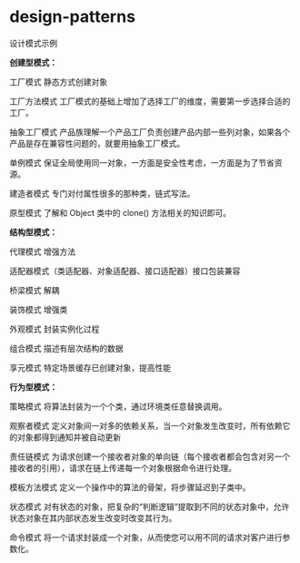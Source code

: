 # design-patterns
设计模式示例

**创建型模式：**

工厂模式  静态方式创建对象

工厂方法模式  工厂模式的基础上增加了选择工厂的维度，需要第一步选择合适的工厂。

抽象工厂模式  产品族理解一个产品工厂负责创建产品内部一些列对象，如果各个产品是存在兼容性问题的，就要用抽象工厂模式。

单例模式     保证全局使用同一对象，一方面是安全性考虑，一方面是为了节省资源。

建造者模式   专门对付属性很多的那种类，链式写法。

原型模式    了解和 Object 类中的 clone() 方法相关的知识即可。


**结构型模式：**


代理模式  增强方法

适配器模式（类适配器、对象适配器、接口适配器）接口包装兼容

桥梁模式  解耦

装饰模式  增强类

外观模式  封装实例化过程

组合模式  描述有层次结构的数据

享元模式  特定场景缓存已创建对象，提高性能


**行为型模式：**


策略模式      将算法封装为一个个类，通过环境类任意替换调用。

观察者模式    定义对象间一对多的依赖关系，当一个对象发生改变时，所有依赖它的对象都得到通知并被自动更新

责任链模式    为请求创建一个接收者对象的单向链（每个接收者都会包含对另一个接收者的引用），请求在链上传递每一个对象根据命令进行处理。

模板方法模式  定义一个操作中的算法的骨架，将步骤延迟到子类中。

状态模式     对有状态的对象，把复杂的“判断逻辑”提取到不同的状态对象中，允许状态对象在其内部状态发生改变时改变其行为。

命令模式     将一个请求封装成一个对象，从而使您可以用不同的请求对客户进行参数化。